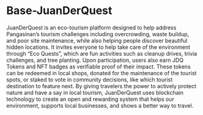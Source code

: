 # Base-JuanDerQuest
JuanDerQuest is an eco-tourism platform designed to help address Pangasinan’s tourism challenges including overcrowding, waste buildup, and poor site maintenance, while also helping people discover beautiful hidden locations. It invites everyone to help take care of the environment through “Eco Quests”, which are fun activities such as cleanup drives, trivia challenges, and tree planting. Upon participation, users also earn JDQ Tokens and NFT badges as verifiable proof of their impact. These tokens can be redeemed in local shops, donated for the maintenance of the tourist spots, or staked to vote in community decisions, like which tourist destination to feature next. By giving travelers the power to actively protect nature and have a say in local tourism, JuanDerQuest uses blockchain technology to create an open and rewarding system that helps our environment, supports local businesses, and shows a better way to travel.
